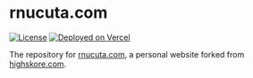 # rnucuta.com

[![License](https://img.shields.io/badge/license-MIT-blue.svg)](LICENSE)
[![Deployed on Vercel](https://img.shields.io/badge/deployed%20on-Vercel-brightgreen)](https://rnucuta.vercel.app/)

The repository for [rnucuta.com](https://rnucuta.com), a personal website forked from [highskore.com](https://highskore.com).

